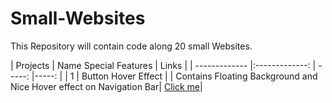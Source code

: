 # Small-Websites
This Repository will contain code along 20 small Websites.
 
| Projects      | Name       Special Features  | Links |
| ------------- |:-------------:      |                                                                     -----:            |-----:  |
| 1             | Button Hover Effect |  | Contains Floating Background and Nice Hover effect on Navigation Bar| [Click me](https://gautam25raj.github.io/Small-Projects/Button%20Hover/)|
